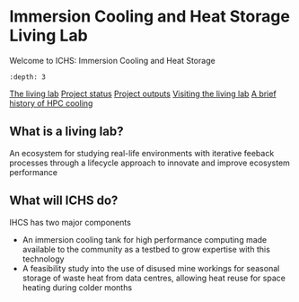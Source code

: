 # Immersion Cooling and Heat Storage Living Lab

Welcome to ICHS: Immersion Cooling and Heat Storage

```{contents} Table of Contents
:depth: 3
```

[The living lab](livinglab})
[Project status](status)
[Project outputs](outputs)
[Visiting the living lab](visiting)
[A brief history of HPC cooling](cooling)

## What is a living lab?

An ecosystem for studying real-life environments with iterative feeback processes through a lifecycle approach to innovate and improve ecosystem performance

## What will ICHS do?

IHCS has two major components

 - An immersion cooling tank for high performance computing made available to the community as a testbed to grow expertise with this technology
 - A feasibility study into the use of disused mine workings for seasonal storage of waste heat from data centres, allowing heat reuse for space heating during colder months
 
